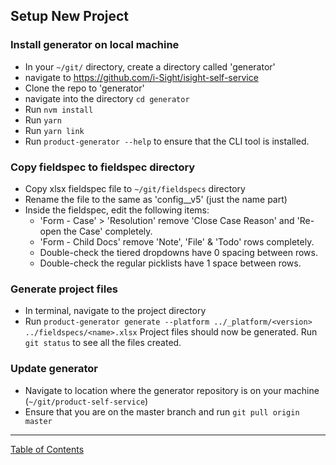 ## Setup New Project

### Install generator on local machine
- In your `~/git/` directory, create a directory called 'generator'
- navigate to <https://github.com/i-Sight/isight-self-service>
- Clone the repo to 'generator'
- navigate into the directory `cd generator`
- Run `nvm install`
- Run `yarn`
- Run `yarn link`
- Run `product-generator --help` to ensure that the CLI tool is installed.

### Copy fieldspec to fieldspec directory
- Copy xlsx fieldspec file to `~/git/fieldspecs` directory
- Rename the file to the same <name> as 'config_<name>_v5' (just the name part)
- Inside the fieldspec, edit the following items:
  - 'Form - Case' > 'Resolution' remove 'Close Case Reason' and 'Re-open the Case' completely.
  - 'Form - Child Docs' remove 'Note', 'File' & 'Todo' rows completely.
  - Double-check the tiered dropdowns have 0 spacing between rows.
  - Double-check the regular picklists have 1 space between rows.

### Generate project files
- In terminal, navigate to the project directory
- Run `product-generator generate --platform ../_platform/<version> ../fieldspecs/<name>.xlsx`
Project files should now be generated. Run `git status` to see all the files created.

### Update generator
- Navigate to location where the generator repository is on your machine (`~/git/product-self-service`)
- Ensure that you are on the master branch and run `git pull origin master`

***
[Table of Contents](../README.md)
